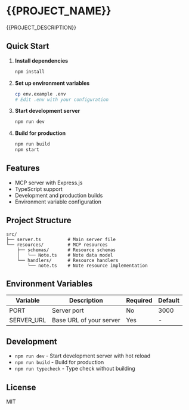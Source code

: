 # {{PROJECT_NAME}}

{{PROJECT_DESCRIPTION}}

## Quick Start

1. **Install dependencies**
   ```bash
   npm install
   ```

2. **Set up environment variables**
   ```bash
   cp env.example .env
   # Edit .env with your configuration
   ```

3. **Start development server**
   ```bash
   npm run dev
   ```

4. **Build for production**
   ```bash
   npm run build
   npm start
   ```

## Features

- MCP server with Express.js
- TypeScript support
- Development and production builds
- Environment variable configuration

## Project Structure

```
src/
├── server.ts          # Main server file
└── resources/         # MCP resources
    ├── schemas/       # Resource schemas
    │   └── Note.ts    # Note data model
    └── handlers/      # Resource handlers
        └── note.ts    # Note resource implementation
```

## Environment Variables

| Variable | Description | Required | Default |
|----------|-------------|----------|---------|
| PORT | Server port | No | 3000 |
| SERVER_URL | Base URL of your server | Yes | - |

## Development

- `npm run dev` - Start development server with hot reload
- `npm run build` - Build for production
- `npm run typecheck` - Type check without building

## License

MIT
